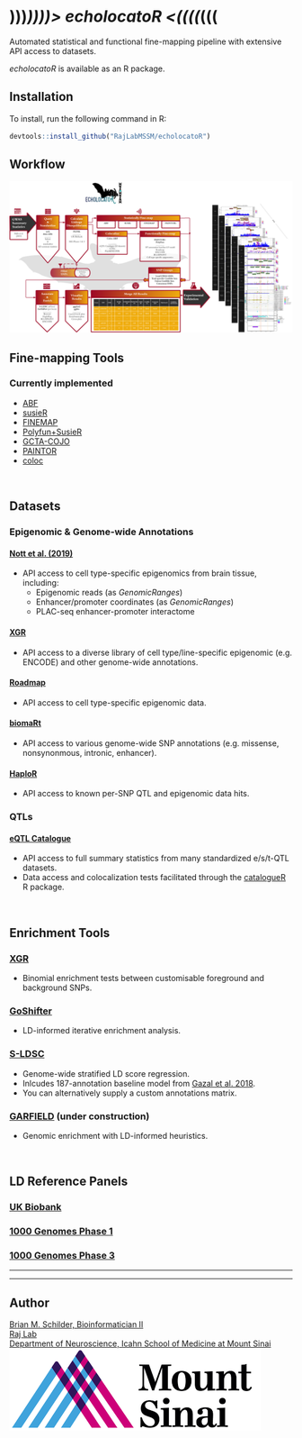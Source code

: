# )))*))))>   echolocatoR   <((((*(((
Automated statistical and functional fine-mapping pipeline with extensive API access to datasets.  

*echolocatoR* is available as an R package.  

## Installation  

To install, run the following command in R:  
```R
devtools::install_github("RajLabMSSM/echolocatoR")
```

## Workflow  

![echoFlow](./inst/images/PD_Finemapping_Flowchart_plus.png)

## Fine-mapping Tools  

### Currently implemented  
- [ABF](https://cran.r-project.org/web/packages/coloc/vignettes/vignette.html)  
- [susieR](https://github.com/stephenslab/susieR)  
- [FINEMAP](http://www.christianbenner.com)  
- [Polyfun+SusieR](https://github.com/omerwe/polyfun)
- [GCTA-COJO](https://cnsgenomics.com/software/gcta/#COJO)
- [PAINTOR](https://github.com/gkichaev/PAINTOR_V3.0)  
- [coloc](https://cran.r-project.org/web/packages/coloc/vignettes/vignette.html)


<br>


## Datasets

### Epigenomic & Genome-wide Annotations

#### [Nott et al. (2019)](https://science.sciencemag.org/content/366/6469/1134.abstract)
- API access to cell type-specific epigenomics from brain tissue, including:    
  + Epigenomic reads (as *GenomicRanges*)
  + Enhancer/promoter coordinates (as *GenomicRanges*)
  + PLAC-seq enhancer-promoter interactome   
  
#### [XGR](http://xgr.r-forge.r-project.org)    
- API access to a diverse library of cell type/line-specific epigenomic (e.g. ENCODE) and other genome-wide annotations.    
#### [Roadmap](http://www.roadmapepigenomics.org)  
- API access to cell type-specific epigenomic data.  

#### [biomaRt](https://bioconductor.org/packages/release/bioc/html/biomaRt.html)  
- API access to various genome-wide SNP annotations (e.g. missense, nonsynonmous, intronic, enhancer).  

#### [HaploR](https://cran.r-project.org/web/packages/haploR/vignettes/haplor-vignette.html)  
- API access to known per-SNP QTL and epigenomic data hits.  

### QTLs

#### [eQTL Catalogue](https://www.ebi.ac.uk/eqtl/)  
- API access to full summary statistics from many standardized e/s/t-QTL datasets.  
- Data access and colocalization tests facilitated through the [catalogueR](https://github.com/RajLabMSSM/catalogueR) R package.  

<br>


## Enrichment Tools

### [XGR](http://xgr.r-forge.r-project.org)   
- Binomial enrichment tests between customisable foreground and background SNPs.  

### [GoShifter](https://github.com/immunogenomics/goshifter)  
- LD-informed iterative enrichment analysis.

### [S-LDSC](https://www.nature.com/articles/ng.3954)
- Genome-wide stratified LD score regression.
- Inlcudes 187-annotation baseline model from [Gazal et al. 2018](https://www.nature.com/articles/s41588-018-0231-8).  
- You can alternatively supply a custom annotations matrix.

### [GARFIELD](https://www.bioconductor.org/packages/release/bioc/html/garfield.html) (**under construction**)
- Genomic enrichment with LD-informed heuristics.   


<br>


## LD Reference Panels  

### [UK Biobank](https://www.ukbiobank.ac.uk)
### [1000 Genomes Phase 1](https://www.internationalgenome.org)  
### [1000 Genomes Phase 3](https://www.internationalgenome.org)  


<hr><hr>

## Author

<a href="https://bschilder.github.io/BMSchilder/" target="_blank">Brian M. Schilder, Bioinformatician II</a>  
<a href="https://rajlab.org" target="_blank">Raj Lab</a>  
<a href="https://icahn.mssm.edu/about/departments/neuroscience" target="_blank">Department of Neuroscience, Icahn School of Medicine at Mount Sinai</a>  
![Sinai](./inst/images/sinai.png)
